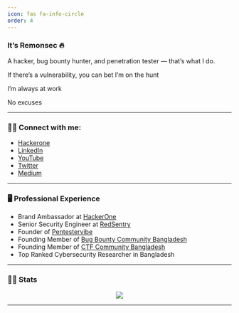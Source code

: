 ```yaml
---
icon: fas fa-info-circle
order: 4
---
```


### It’s Remonsec 🔥

A hacker, bug bounty hunter, and penetration tester — that’s what I do.

If there’s a vulnerability, you can bet I’m on the hunt

I’m always at work

No excuses

---

### 🕵️‍♂️ Connect with me:
- [Hackerone](https://hackerone.com/remonsec)
- [LinkedIn](https://www.linkedin.com/in/remonsec/)
- [YouTube](https://youtube.com/remonsec)
- [Twitter](https://twitter.com/remonsec)
- [Medium](https://medium.com/@remonsec)

---

### 🖥️ **Professional Experience**

- Brand Ambassador at [HackerOne](https://hackerone.com/)
- Senior Security Engineer at [RedSentry](https://www.redsentry.com/)
- Founder of [Pentestervibe](https://pentestervibe.com/)
- Founding Member of [Bug Bounty Community Bangladesh](https://www.facebook.com/bb.community.bd/)
- Founding Member of [CTF Community Bangladesh](https://www.facebook.com/ctfcommunitybd/)
- Top Ranked Cybersecurity Researcher in Bangladesh

---

### 👨‍💻 Stats

<p align="center">
<a href="https://github.com/anuraghazra/github-readme-stats"> 
<img src="https://github-readme-stats.vercel.app/api?username=remonsec&&show_icons=true&theme=radical"/>
</a>
</p>

---
